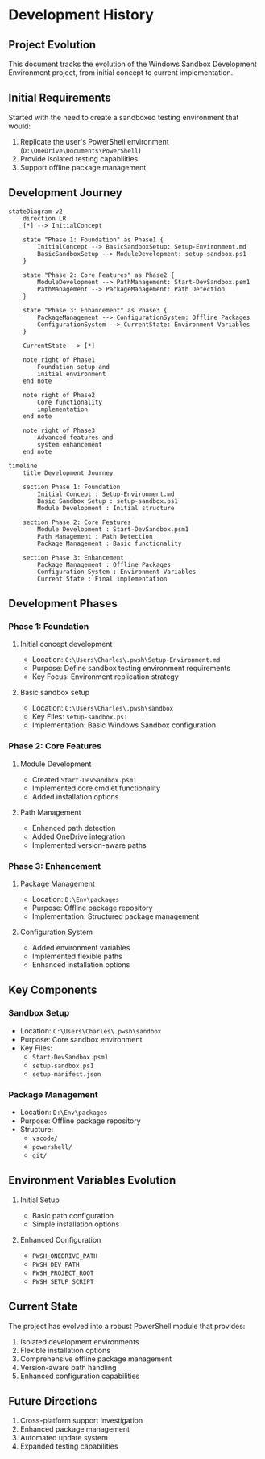 # Development History

## Project Evolution

This document tracks the evolution of the Windows Sandbox Development Environment project, from initial concept to current implementation.

## Initial Requirements

Started with the need to create a sandboxed testing environment that would:
1. Replicate the user's PowerShell environment (`D:\OneDrive\Documents\PowerShell`)
2. Provide isolated testing capabilities
3. Support offline package management

## Development Journey

```mermaid
stateDiagram-v2
    direction LR
    [*] --> InitialConcept

    state "Phase 1: Foundation" as Phase1 {
        InitialConcept --> BasicSandboxSetup: Setup-Environment.md
        BasicSandboxSetup --> ModuleDevelopment: setup-sandbox.ps1
    }

    state "Phase 2: Core Features" as Phase2 {
        ModuleDevelopment --> PathManagement: Start-DevSandbox.psm1
        PathManagement --> PackageManagement: Path Detection
    }

    state "Phase 3: Enhancement" as Phase3 {
        PackageManagement --> ConfigurationSystem: Offline Packages
        ConfigurationSystem --> CurrentState: Environment Variables
    }

    CurrentState --> [*]

    note right of Phase1
        Foundation setup and
        initial environment
    end note

    note right of Phase2
        Core functionality
        implementation
    end note

    note right of Phase3
        Advanced features and
        system enhancement
    end note
```

```
timeline
    title Development Journey

    section Phase 1: Foundation
        Initial Concept : Setup-Environment.md
        Basic Sandbox Setup : setup-sandbox.ps1
        Module Development : Initial structure

    section Phase 2: Core Features
        Module Development : Start-DevSandbox.psm1
        Path Management : Path Detection
        Package Management : Basic functionality

    section Phase 3: Enhancement
        Package Management : Offline Packages
        Configuration System : Environment Variables
        Current State : Final implementation
```

## Development Phases

### Phase 1: Foundation
1. Initial concept development
   - Location: `C:\Users\Charles\.pwsh\Setup-Environment.md`
   - Purpose: Define sandbox testing environment requirements
   - Key Focus: Environment replication strategy

2. Basic sandbox setup
   - Location: `C:\Users\Charles\.pwsh\sandbox`
   - Key Files: `setup-sandbox.ps1`
   - Implementation: Basic Windows Sandbox configuration

### Phase 2: Core Features
1. Module Development
   - Created `Start-DevSandbox.psm1`
   - Implemented core cmdlet functionality
   - Added installation options

2. Path Management
   - Enhanced path detection
   - Added OneDrive integration
   - Implemented version-aware paths

### Phase 3: Enhancement
1. Package Management
   - Location: `D:\Env\packages`
   - Purpose: Offline package repository
   - Implementation: Structured package management

2. Configuration System
   - Added environment variables
   - Implemented flexible paths
   - Enhanced installation options

## Key Components

### Sandbox Setup
- Location: `C:\Users\Charles\.pwsh\sandbox`
- Purpose: Core sandbox environment
- Key Files:
  - `Start-DevSandbox.psm1`
  - `setup-sandbox.ps1`
  - `setup-manifest.json`

### Package Management
- Location: `D:\Env\packages`
- Purpose: Offline package repository
- Structure:
  - `vscode/`
  - `powershell/`
  - `git/`

## Environment Variables Evolution

1. Initial Setup
   - Basic path configuration
   - Simple installation options

2. Enhanced Configuration
   - `PWSH_ONEDRIVE_PATH`
   - `PWSH_DEV_PATH`
   - `PWSH_PROJECT_ROOT`
   - `PWSH_SETUP_SCRIPT`

## Current State

The project has evolved into a robust PowerShell module that provides:
1. Isolated development environments
2. Flexible installation options
3. Comprehensive offline package management
4. Version-aware path handling
5. Enhanced configuration capabilities

## Future Directions

1. Cross-platform support investigation
2. Enhanced package management
3. Automated update system
4. Expanded testing capabilities
